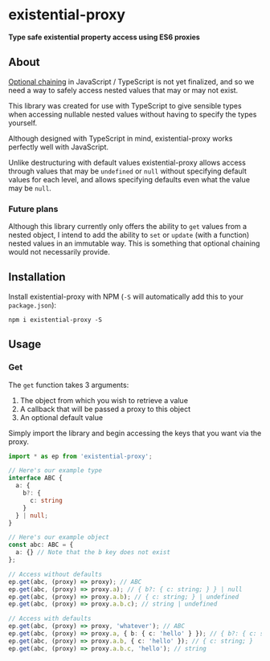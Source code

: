 # existential-proxy

**Type safe existential property access using ES6 proxies**

## About

[Optional chaining](https://github.com/tc39/proposal-optional-chaining) in JavaScript / TypeScript is not yet finalized, and so we need a way to safely access nested values that may or may not exist.

This library was created for use with TypeScript to give sensible types when accessing nullable nested values without having to specify the types yourself.

Although designed with TypeScript in mind, existential-proxy works perfectly well with JavaScript.

Unlike destructuring with default values existential-proxy allows access through values that may be `undefined` or `null` without specifying default values for each level, and allows specifying defaults even what the value may be `null`.

### Future plans

Although this library currently only offers the ability to `get` values from a nested object, I intend to add the ability to `set` or `update` (with a function) nested values in an immutable way. This is something that optional chaining would not necessarily provide.

## Installation

Install existential-proxy with NPM (`-S` will automatically add this to your `package.json`):

```shell
npm i existential-proxy -S
```

## Usage

### Get

The `get` function takes 3 arguments:

1. The object from which you wish to retrieve a value
2. A callback that will be passed a proxy to this object
3. An optional default value

Simply import the library and begin accessing the keys that you want via the proxy.

```typescript
import * as ep from 'existential-proxy';

// Here's our example type
interface ABC {
  a: {
    b?: {
      c: string
    }
  } | null;
}

// Here's our example object
const abc: ABC = {
  a: {} // Note that the b key does not exist
};

// Access without defaults
ep.get(abc, (proxy) => proxy); // ABC
ep.get(abc, (proxy) => proxy.a); // { b?: { c: string; } } | null
ep.get(abc, (proxy) => proxy.a.b); // { c: string; } | undefined
ep.get(abc, (proxy) => proxy.a.b.c); // string | undefined

// Access with defaults
ep.get(abc, (proxy) => proxy, 'whatever'); // ABC
ep.get(abc, (proxy) => proxy.a, { b: { c: 'hello' } }); // { b?: { c: string; } } | { b: { c: string; } }
ep.get(abc, (proxy) => proxy.a.b, { c: 'hello' }); // { c: string; }
ep.get(abc, (proxy) => proxy.a.b.c, 'hello'); // string
```
